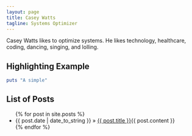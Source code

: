 ```yaml
---
layout: page
title: Casey Watts
tagline: Systems Optimizer
---
```


Casey Watts likes to optimize systems. He likes technology, healthcare,
coding, dancing, singing, and lolling.

## Highlighting Example

```ruby
puts "A simple"
```
 
## List of Posts

<ul class="posts">
  {% for post in site.posts %}
    <li class="postlist"><span>{{ post.date | date_to_string }}</span> &raquo; <a href="{{ BASE_PATH }}{{ post.url }}">{{ post.title }}</a>{{ post.content }}</li>
    {% endfor %}
</ul>
